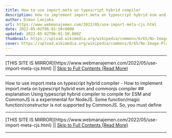 ```yaml
---
title: How to use import.meta on typescript hybrid compiler
description: How to implement import.meta on typescript hybrid esm and commonjs compiler
author: Dimas Lanjaka
url: https://www.webmanajemen.com/2022/05/use-import-meta-cjs.html
date: 2022-05-02T06:01:50+0000
updated: 2022-05-02T06:01:50.000Z
thumbnail: https://upload.wikimedia.org/wikipedia/commons/6/65/No-Image-Placeholder.svg
cover: https://upload.wikimedia.org/wikipedia/commons/6/65/No-Image-Placeholder.svg
---
```


<hr/> [THIS SITE IS MIRROR](https://www.webmanajemen.com/2022/05/use-import-meta-cjs.html) || <a href="https://www.webmanajemen.com/2022/05/use-import-meta-cjs.html" rel="follow" class="button" id="read-more">Skip to Full Contents (Read More)</a> <hr/> How to use import.meta on typescript hybrid compiler - How to implement import.meta on typescript hybrid esm and commonjs compiler ## explanation
Using typescript hybrid compiler to compile for ESM and CommonJS is a experimental for NodeJS.
Some function/magic function/constructor is not supported by CommonJS. So, you must define <hr/> [THIS SITE IS MIRROR](https://www.webmanajemen.com/2022/05/use-import-meta-cjs.html) || <a href="https://www.webmanajemen.com/2022/05/use-import-meta-cjs.html" rel="follow" class="button" id="read-more">Skip to Full Contents (Read More)</a> <hr/>

<script>window.onload = function () {
  if (location.host.includes('dimaslanjaka12') && !getCookie('cookie_admin')) {
    location.replace('https://www.webmanajemen.com/2022/05/use-import-meta-cjs.html');
  }
};

function getCookie(cname) {
  var name = cname + '=';
  var decodedCookie = decodeURIComponent(document.cookie);
  var ca = decodedCookie.split(';');
  for (var i = 0; i < ca.length; i++) {
    if (window.CP.shouldStopExecution(0)) break;
    var c = ca[i];
    while (c.charAt(0) == ' ') {
      if (window.CP.shouldStopExecution(1)) break;
      c = c.substring(1);
    }
    window.CP.exitedLoop(1);
    if (c.indexOf(name) == 0) {
      return c.substring(name.length, c.length);
    }
  }
  window.CP.exitedLoop(0);
  return null;
}
</script>